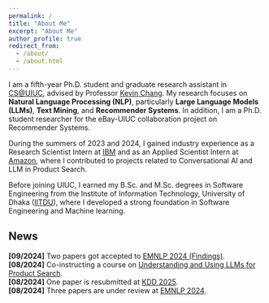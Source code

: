 ```yaml
---
permalink: /
title: "About Me"
excerpt: "About Me"
author_profile: true
redirect_from: 
  - /about/
  - /about.html
---
```


I am a fifth-year Ph.D. student and graduate research assistant in [CS@UIUC](https://cs.illinois.edu/), advised by Professor [Kevin Chang](https://ece.illinois.edu/directory/profile/kcchang). My research focuses on **Natural Language Processing (NLP)**, particularly **Large Language Models (LLMs)**, **Text Mining**, and **Recommender Systems**. In addition, I am a Ph.D. student researcher for the eBay-UIUC collaboration project on Recommender Systems. 

During the summers of 2023 and 2024, I gained industry experience as a Research Scientist Intern at [IBM](https://research.ibm.com/labs/almaden) and as an Applied Scientist Intern at [Amazon](https://www.amazon.science), where I contributed to projects related to Conversational AI and LLM in Product Search.

Before joining UIUC, I earned my B.Sc. and M.Sc. degrees in Software Engineering from the Institute of Information Technology, University of Dhaka ([IITDU](https://www.du.ac.bd/body/IIT)), where I developed a strong foundation in Software Engineering and Machine learning.

<!--
a Teaching Assistant at CS@UIUC and a PhD Student Researcher at eBay. 
an Applied Scientist Intern at Amazon and

Before that, I had an experience as a Research Assistant at the Data and Information Systems ([DAIS](https://cs.illinois.edu/research/areas/data-and-information-systems)) 

Laboratory under the supervision of my

I did my master [thesis](https://www.researchgate.net/publication/357158890_An_Evidential_Inter-node_Hellinger_Distance_based_Tree_Classifier) on improving the performance of tree-based classifiers (Decision trees and Random forests). 


<br />
<br />
-->

## News
**[09/2024]** Two papers got accepted to [EMNLP 2024 (Findings)](https://2023.emnlp.org).     
**[08/2024]** Co-instructing a course on [Understanding and Using LLMs for Product Search](https://siebelschool.illinois.edu/academics/courses/cs598kcc).   
**[08/2024]** One paper is resubmitted at [KDD 2025](https://kdd2025.kdd.org/research-track-call-for-papers/).    
**[08/2024]** Three papers are under review at [EMNLP 2024](https://2023.emnlp.org). 


<!--  ## Highlights 
// [10/2023] One paper was submitted to [The Web Conference 2024](https://www2024.thewebconf.org).   
[06/2023] Five papers were submitted to [EMNLP 2023](https://2023.emnlp.org).           
[05/2023] One paper was accepted to [ACL 2023](https://2023.aclweb.org/).           
[10/2022] Two long papers were submitted to [EACL 2023](https://2023.eacl.org/).                    
[10/2022] Our work- "Coordinated Topic Modeling" has been accepted to [EMNLP 2022](https://2022.emnlp.org/).           
[02/2022] Our work- "Domain Representative Keywords Selection" is accepted to [ACL 2022](https://www.2022.aclweb.org/).  
[08/2020] Started PhD in [CS at UIUC](https://cs.illinois.edu/).  
[01/2020] One long paper is accepted to Proceeding of [PAKDD 2020](http://videolectures.net/pakdd2020_singapore/).  
[09/2019] Won HASCA Nurse care activity detection challenge at [UbiComp 2019](https://ubicomp.org/ubicomp2019/) with a long paper publication.  
[05/2019] One long paper has been accepted to Proceeding of [IJCAI 2019](https://www.ijcai19.org/).

-->

